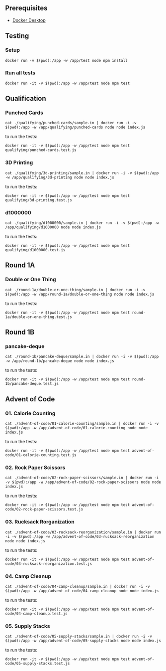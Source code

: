## Prerequisites

- [Docker Desktop]([http://](https://docs.docker.com/get-docker/))

## Testing

### Setup

```
docker run -v $(pwd):/app -w /app/test node npm install
```

### Run all tests

```
docker run -it -v $(pwd):/app -w /app/test node npm test
```

<!-- intro-end -->
## Qualification

<!-- stage-start: qualifying -->

### Punched Cards

<!-- problem-start: qualifying:punched-cards -->

```
cat ./qualifying/punched-cards/sample.in | docker run -i -v $(pwd):/app -w /app/qualifying/punched-cards node node index.js
```

to run the tests:

```
docker run -it -v $(pwd):/app -w /app/test node npm test qualifying/punched-cards.test.js
```

<!-- problem-end: qualifying:punched-cards -->

### 3D Printing

<!-- problem-start: qualifying:3d-printing -->

```
cat ./qualifying/3d-printing/sample.in | docker run -i -v $(pwd):/app -w /app/qualifying/3d-printing node node index.js
```

to run the tests:

```
docker run -it -v $(pwd):/app -w /app/test node npm test qualifying/3d-printing.test.js
```

<!-- problem-end: qualifying:3d-printing -->

### d1000000

<!-- problem-start: qualifying:d1000000 -->

```
cat ./qualifying/d1000000/sample.in | docker run -i -v $(pwd):/app -w /app/qualifying/d1000000 node node index.js
```

to run the tests:

```
docker run -it -v $(pwd):/app -w /app/test node npm test qualifying/d1000000.test.js
```

<!-- problem-end: qualifying:d1000000 -->

<!-- stage-end: qualifying -->

<!-- stage-end: round-1b -->
## Round 1A

<!-- stage-start: round-1a -->

### Double or One Thing

<!-- problem-start: round-1a:double-or-one-thing -->

```
cat ./round-1a/double-or-one-thing/sample.in | docker run -i -v $(pwd):/app -w /app/round-1a/double-or-one-thing node node index.js
```

to run the tests:

```
docker run -it -v $(pwd):/app -w /app/test node npm test round-1a/double-or-one-thing.test.js
```

<!-- problem-end: round-1a:double-or-one-thing -->

<!-- stage-end: round-1a -->
## Round 1B

<!-- stage-start: round-1b -->

### pancake-deque

<!-- problem-start: round-1b:pancake-deque -->

```
cat ./round-1b/pancake-deque/sample.in | docker run -i -v $(pwd):/app -w /app/round-1b/pancake-deque node node index.js
```

to run the tests:

```
docker run -it -v $(pwd):/app -w /app/test node npm test round-1b/pancake-deque.test.js
```

<!-- problem-end: round-1b:pancake-deque -->
## Advent of Code

<!-- stage-start: advent-of-code -->

### 01. Calorie Counting

<!-- problem-start: advent-of-code:01-calorie-counting -->

```
cat ./advent-of-code/01-calorie-counting/sample.in | docker run -i -v $(pwd):/app -w /app/advent-of-code/01-calorie-counting node node index.js
```

to run the tests:

```
docker run -it -v $(pwd):/app -w /app/test node npm test advent-of-code/01-calorie-counting.test.js
```

<!-- problem-end: advent-of-code:01-calorie-counting -->

### 02. Rock Paper Scissors

<!-- problem-start: advent-of-code:02-rock-paper-scissors -->

```
cat ./advent-of-code/02-rock-paper-scissors/sample.in | docker run -i -v $(pwd):/app -w /app/advent-of-code/02-rock-paper-scissors node node index.js
```

to run the tests:

```
docker run -it -v $(pwd):/app -w /app/test node npm test advent-of-code/02-rock-paper-scissors.test.js
```

<!-- problem-end: advent-of-code:02-rock-paper-scissors -->

### 03. Rucksack Rorganization

<!-- problem-start: advent-of-code:03-rucksack-reorganization -->

```
cat ./advent-of-code/03-rucksack-reorganization/sample.in | docker run -i -v $(pwd):/app -w /app/advent-of-code/03-rucksack-reorganization node node index.js
```

to run the tests:

```
docker run -it -v $(pwd):/app -w /app/test node npm test advent-of-code/03-rucksack-reorganization.test.js
```

<!-- problem-end: advent-of-code:03-rucksack-reorganization -->

### 04. Camp Cleanup

<!-- problem-start: advent-of-code:04-camp-cleanup -->

```
cat ./advent-of-code/04-camp-cleanup/sample.in | docker run -i -v $(pwd):/app -w /app/advent-of-code/04-camp-cleanup node node index.js
```

to run the tests:

```
docker run -it -v $(pwd):/app -w /app/test node npm test advent-of-code/04-camp-cleanup.test.js
```

<!-- problem-end: advent-of-code:04-camp-cleanup -->

### 05. Supply Stacks

<!-- problem-start: advent-of-code:05-supply-stacks -->

```
cat ./advent-of-code/05-supply-stacks/sample.in | docker run -i -v $(pwd):/app -w /app/advent-of-code/05-supply-stacks node node index.js
```

to run the tests:

```
docker run -it -v $(pwd):/app -w /app/test node npm test advent-of-code/05-supply-stacks.test.js
```

<!-- problem-end: advent-of-code:05-supply-stacks -->

<!-- stage-end: advent-of-code -->
